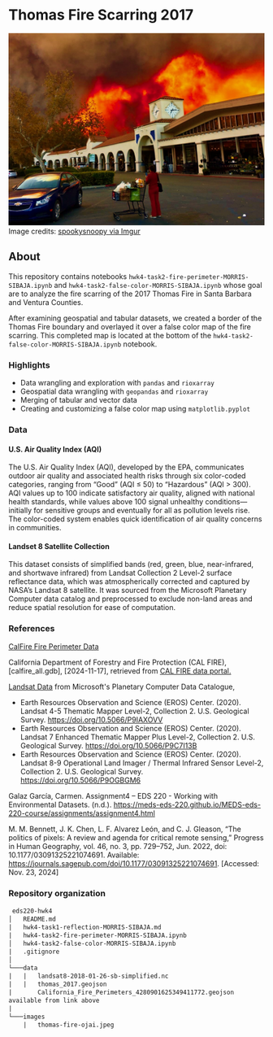 # Thomas Fire Scarring 2017

![thomas fire image](images/thomas-fire-ojai.jpeg)
Image credits: [spookysnoopy via Imgur](https://imgur.com/gallery/thomas-fire-ojai-california-OJdjw)


## About
This repository contains notebooks `hwk4-task2-fire-perimeter-MORRIS-SIBAJA.ipynb` and `hwk4-task2-false-color-MORRIS-SIBAJA.ipynb` whose goal are to analyze the fire scarring of the 2017 Thomas Fire in Santa Barbara and Ventura Counties.

After examining geospatial and tabular datasets, we created a border of the Thomas Fire boundary and overlayed it over a false color map of the fire scarring.
This completed map is located at the bottom of the `hwk4-task2-false-color-MORRIS-SIBAJA.ipynb` notebook.

### Highlights

- Data wrangling and exploration with `pandas` and `rioxarray`
- Geospatial data wrangling with `geopandas` and `rioxarray`
- Merging of tabular and vector data
- Creating and customizing a false color map using `matplotlib.pyplot`

### Data

#### U.S. Air Quality Index (AQI)

The U.S. Air Quality Index (AQI), developed by the EPA, communicates outdoor air quality and associated health risks through six color-coded categories, ranging from “Good” (AQI ≤ 50) to “Hazardous” (AQI > 300). AQI values up to 100 indicate satisfactory air quality, aligned with national health standards, while values above 100 signal unhealthy conditions—initially for sensitive groups and eventually for all as pollution levels rise. The color-coded system enables quick identification of air quality concerns in communities.

#### Landset 8 Satellite Collection

This dataset consists of simplified bands (red, green, blue, near-infrared, and shortwave infrared) from Landsat Collection 2 Level-2 surface reflectance data, which was atmospherically corrected and captured by NASA’s Landsat 8 satellite. It was sourced from the Microsoft Planetary Computer data catalog and preprocessed to exclude non-land areas and reduce spatial resolution for ease of computation.

### References

[CalFire Fire Perimeter Data](https://www.fire.ca.gov/what-we-do/fire-resource-assessment-program/fire-perimeters)

California Department of Forestry and Fire Protection (CAL FIRE), [calfire_all.gdb], [2024-11-17], retrieved from [CAL FIRE data portal.](https://www.fire.ca.gov/what-we-do/fire-resource-assessment-program/fire-perimeters)

[Landsat Data](https://planetarycomputer.microsoft.com/dataset/landsat-c2-l2) from Microsoft's Planetary Computer Data Catalogue,

- Earth Resources Observation and Science (EROS) Center. (2020). Landsat 4-5 Thematic Mapper Level-2, Collection 2. U.S. Geological Survey. https://doi.org/10.5066/P9IAXOVV
- Earth Resources Observation and Science (EROS) Center. (2020). Landsat 7 Enhanced Thematic Mapper Plus Level-2, Collection 2. U.S. Geological Survey. https://doi.org/10.5066/P9C7I13B
- Earth Resources Observation and Science (EROS) Center. (2020). Landsat 8-9 Operational Land Imager / Thermal Infrared Sensor Level-2, Collection 2. U.S. Geological Survey. https://doi.org/10.5066/P9OGBGM6

Galaz García, Carmen. Assignment4 – EDS 220 - Working with Environmental Datasets. (n.d.). https://meds-eds-220.github.io/MEDS-eds-220-course/assignments/assignment4.html

M. M. Bennett, J. K. Chen, L. F. Alvarez León, and C. J. Gleason, “The politics of pixels: A review and agenda for critical remote sensing,” Progress in Human Geography, vol. 46, no. 3, pp. 729–752, Jun. 2022, doi: 10.1177/03091325221074691. Available: https://journals.sagepub.com/doi/10.1177/03091325221074691. [Accessed: Nov. 23, 2024]

### Repository organization

```
 eds220-hwk4
│   README.md
|   hwk4-task1-reflection-MORRIS-SIBAJA.md
|   hwk4-task2-fire-perimeter-MORRIS-SIBAJA.ipynb
│   hwk4-task2-false-color-MORRIS-SIBAJA.ipynb
|   .gitignore
│
└───data
|   |   landsat8-2018-01-26-sb-simplified.nc
|   |   thomas_2017.geojson
|       California_Fire_Perimeters_4280901625349411772.geojson available from link above
|
└───images
    |   thomas-fire-ojai.jpeg
```
